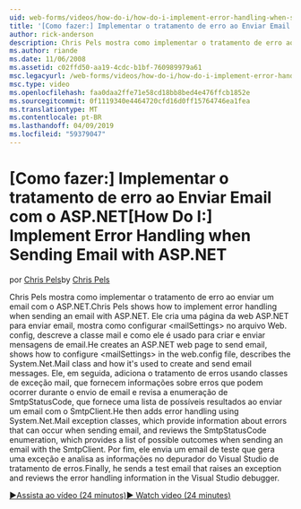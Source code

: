 ```yaml
---
uid: web-forms/videos/how-do-i/how-do-i-implement-error-handling-when-sending-email-with-aspnet
title: '[Como fazer:] Implementar o tratamento de erro ao Enviar Email com o ASP.NET | Microsoft Docs'
author: rick-anderson
description: Chris Pels mostra como implementar o tratamento de erro ao enviar um email com o ASP.NET. Ele cria uma página da web ASP.NET para enviar email, mostra como configurar o & lt....
ms.author: riande
ms.date: 11/06/2008
ms.assetid: c02ffd50-aa19-4cdc-b1bf-760989979a61
msc.legacyurl: /web-forms/videos/how-do-i/how-do-i-implement-error-handling-when-sending-email-with-aspnet
msc.type: video
ms.openlocfilehash: faa0daa2ffe71e58cd18bb8bed4e476ffcb1852e
ms.sourcegitcommit: 0f1119340e4464720cfd16d0ff15764746ea1fea
ms.translationtype: MT
ms.contentlocale: pt-BR
ms.lasthandoff: 04/09/2019
ms.locfileid: "59379047"
---
```

# <a name="how-do-i-implement-error-handling-when-sending-email-with-aspnet"></a><span data-ttu-id="6a06a-104">[Como fazer:] Implementar o tratamento de erro ao Enviar Email com o ASP.NET</span><span class="sxs-lookup"><span data-stu-id="6a06a-104">[How Do I:] Implement Error Handling when Sending Email with ASP.NET</span></span>

<span data-ttu-id="6a06a-105">por [Chris Pels](https://twitter.com/chrispels)</span><span class="sxs-lookup"><span data-stu-id="6a06a-105">by [Chris Pels](https://twitter.com/chrispels)</span></span>

<span data-ttu-id="6a06a-106">Chris Pels mostra como implementar o tratamento de erro ao enviar um email com o ASP.NET.</span><span class="sxs-lookup"><span data-stu-id="6a06a-106">Chris Pels shows how to implement error handling when sending an email with ASP.NET.</span></span> <span data-ttu-id="6a06a-107">Ele cria uma página da web ASP.NET para enviar email, mostra como configurar &lt;mailSettings&gt; no arquivo Web. config, descreve a classe mail e como ele é usado para criar e enviar mensagens de email.</span><span class="sxs-lookup"><span data-stu-id="6a06a-107">He creates an ASP.NET web page to send email, shows how to configure &lt;mailSettings&gt; in the web.config file, describes the System.Net.Mail class and how it's used to create and send email messages.</span></span> <span data-ttu-id="6a06a-108">Ele, em seguida, adiciona o tratamento de erros usando classes de exceção mail, que fornecem informações sobre erros que podem ocorrer durante o envio de email e revisa a enumeração de SmtpStatusCode, que fornece uma lista de possíveis resultados ao enviar um email com o SmtpClient.</span><span class="sxs-lookup"><span data-stu-id="6a06a-108">He then adds error handling using System.Net.Mail exception classes, which provide information about errors that can occur when sending email, and reviews the SmtpStatusCode enumeration, which provides a list of possible outcomes when sending an email with the SmtpClient.</span></span> <span data-ttu-id="6a06a-109">Por fim, ele envia um email de teste que gera uma exceção e analisa as informações no depurador do Visual Studio de tratamento de erros.</span><span class="sxs-lookup"><span data-stu-id="6a06a-109">Finally, he sends a test email that raises an exception and reviews the error handling information in the Visual Studio debugger.</span></span>

[<span data-ttu-id="6a06a-110">&#9654;Assista ao vídeo (24 minutos)</span><span class="sxs-lookup"><span data-stu-id="6a06a-110">&#9654; Watch video (24 minutes)</span></span>](https://channel9.msdn.com/Blogs/ASP-NET-Site-Videos/how-do-i-implement-error-handling-when-sending-email-with-aspnet)
